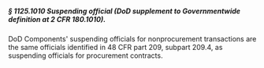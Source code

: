 ##### § 1125.1010 Suspending official (DoD supplement to Governmentwide definition at 2 CFR 180.1010). #####

DoD Components' suspending officials for nonprocurement transactions are the same officials identified in 48 CFR part 209, subpart 209.4, as suspending officials for procurement contracts.